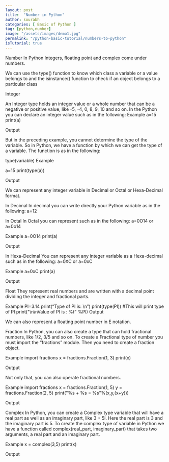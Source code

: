 ```yaml
---
layout: post
title:  "Number in Python"
author: sourabh
categories: [ Basic of Python ]
tag: [python,number]
image: "/assets/images/demo1.jpg"
permalink: "/python-basic-tutorial/numbers-to-python"
isTutorial: true
---
```


Number In Python
Integers, floating point and complex come under numbers.

We can use the type() function to know which class a variable or a value belongs to and the isinstance() function to check if an object belongs to a particular class

Integer

An Integer type holds an integer value or a whole number that can be a negative or positive value, like -5, -4, 0, 8, 9, 10 and so on. In the Python you can declare an integer value such as in the following:
Example
a=15
print(a)

Output

But in the preceding example, you cannot determine the type of the variable. So in Python, we have a function by which we can get the type of a variable. The function is as in the following:

type(variable)
Example

a=15
print(type(a))

Output

We can represent any integer variable in Decimal or Octal or Hexa-Decimal format.

In Decimal
In decimal you can write directly your Python variable as in the following:
a=12

In Octal
In Octal you can represent such as in the following:
a=0O14
or
a=0o14

Example
a=0O14
print(a)

Output

In Hexa-Decimal
You can represent any integer variable as a Hexa-decimal such as in the following:
a=0XC
or
a=0xC

Example
a=0xC
print(a)

Output

Float
They represent real numbers and are written with a decimal point dividing the integer and fractional parts.

Example
PI=3.14
print(“Type of PI is: \n”)
print(type(PI)) #This will print type of PI
print("\n\nValue of PI is : %f" %PI)
Output

We can also represent a floating point number in E notation.

Fraction
In Python, you can also create a type that can hold fractional numbers, like 1/2, 3/5 and so on. To create a Fractional type of number you must import the “fractions” module. Then you need to create a fraction object.

Example
import fractions
x = fractions.Fraction(1, 3)
print(x)

Output

Not only that, you can also operate fractional numbers.

Example
import fractions
x = fractions.Fraction(1, 5)
y = fractions.Fraction(2, 5)
print("%s + %s = %s"%(x,y,(x+y)))

Output

Complex
In Python, you can create a Complex type variable that will have a real part as well as an imaginary part, like 3 + 5i. Here the real part is 3 and the imaginary part is 5.
To create the complex type of variable in Python we have a function called complex(real_part, imaginary_part) that takes two arguments, a real part and an imaginary part.

Example
x = complex(3,5)
print(x)

Output
